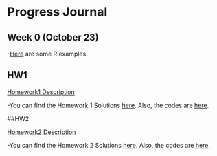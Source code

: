 # Progress Journal



## Week 0 (October 23)


-[Here](files/example_homework_0.html) are some R examples.


## HW1

[Homework1 Description](files/IE582_Fall20_Homework1.pdf)

-You can find the Homework 1 Solutions [here](files/SUHEYLA_YILDIZ_HW1.html). Also, the codes are [here](files/SUHEYLA_YILDIZ_HW1.Rmd).

##HW2

[Homework2 Description](files/IE582_Fall20_Homework2.pdf)

-You can find the Homework 2 Solutions [here](files/SUHEYLA_YILDIZ_HW2.html). Also, the codes are [here](files/SUHEYLA_YILDIZ_HW2.Rmd).

